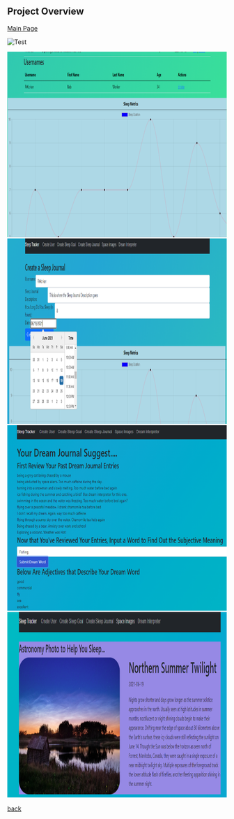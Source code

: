 ## Project Overview

[Main Page](https://github.com/RWorker321/RWorker/blob/gh-pages/images/mainPage01.PNG)

![Test](<img src=https://github.com/RWorker321/RWorker/blob/gh-pages/images/mainPage01.PNG width="800" height="425" />)

<img src=https://github.com/RWorker321/RWorker/blob/gh-pages/images/mainPage02.PNG width="800" height="425" />

<img src=https://github.com/RWorker321/RWorker/blob/gh-pages/images/sleepJournal.PNG width="800" height="425" />

<img src=https://github.com/RWorker321/RWorker/blob/gh-pages/images/dreamInterp.PNG width="800" height="425" />

<img src=https://github.com/RWorker321/RWorker/blob/gh-pages/images/NasaImage.PNG width="800" height="425" />

[back](index.html)


